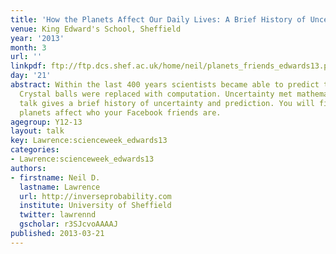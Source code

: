 ```yaml
---
title: 'How the Planets Affect Our Daily Lives: A Brief History of Uncertainty'
venue: King Edward's School, Sheffield
year: '2013'
month: 3
url: ''
linkpdf: ftp://ftp.dcs.shef.ac.uk/home/neil/planets_friends_edwards13.pdf
day: '21'
abstract: Within the last 400 years scientists became able to predict the future.
  Crystal balls were replaced with computation. Uncertainty met mathematics. This
  talk gives a brief history of uncertainty and prediction. You will find out how
  planets affect who your Facebook friends are.
agegroup: Y12-13
layout: talk
key: Lawrence:scienceweek_edwards13
categories:
- Lawrence:scienceweek_edwards13
authors:
- firstname: Neil D.
  lastname: Lawrence
  url: http://inverseprobability.com
  institute: University of Sheffield
  twitter: lawrennd
  gscholar: r3SJcvoAAAAJ
published: 2013-03-21
---
```

